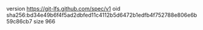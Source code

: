 version https://git-lfs.github.com/spec/v1
oid sha256:bd34e49b6f4f5ad2dbfed11c4112b5d6472b1edfb4f752788e806e6b59c86cb7
size 966
